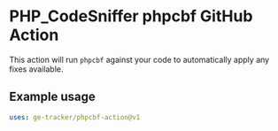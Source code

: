 # PHP_CodeSniffer phpcbf GitHub Action

This action will run `phpcbf` against your code to automatically apply any fixes available.

## Example usage

```yaml
uses: ge-tracker/phpcbf-action@v1
```
